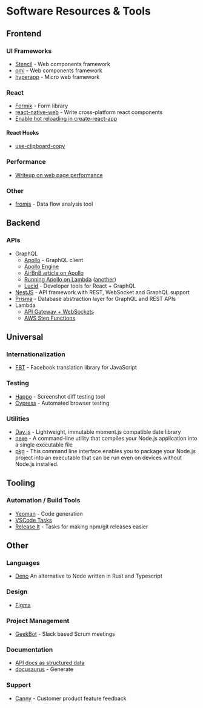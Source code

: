 # Software Resources & Tools

## Frontend

### UI Frameworks

- [Stencil](https://stenciljs.com/) - Web components framework
- [omi](https://github.com/Tencent/omi) - Web components framework
- [hyperapp](https://github.com/jorgebucaran/hyperapp) - Micro web framework

### React

- [Formik](https://jaredpalmer.com/formik/docs/overview) - Form library
- [react-native-web](https://github.com/necolas/react-native-web) - Write cross-platform react components
- [Enable hot reloading in create-react-app](https://daveceddia.com/hot-reloading-create-react-app/)

#### React Hooks

- [use-clipboard-copy](https://github.com/wsmd/use-clipboard-copy)

### Performance

- [Writeup on web page performance](https://www.smashingmagazine.com/2019/01/front-end-performance-checklist-2019-pdf-pages/)

### Other

- [fromjs](http://www.fromjs.com/) - Data flow analysis tool 

## Backend

### APIs

- GraphQL
  - [Apollo](https://www.apollographql.com/) - GraphQL client
  - [Apollo Engine](https://engine.apollographql.com/account/gh.remoteit/services)
  - [AirBnB article on Apollo](https://medium.com/airbnb-engineering/how-airbnb-is-moving-10x-faster-at-scale-with-graphql-and-apollo-aa4ec92d69e2)
  - [Running Apollo on Lambda](https://www.apollographql.com/docs/apollo-server/servers/lambda.html) ([another](https://cloudacademy.com/blog/how-to-write-graphql-apps-using-aws-lambda/))
  - [Lucid](https://reactlucid.io/) - Developer tools for React + GraphQL
- [NestJS](https://docs.nestjs.com/) - API framework with REST, WebSocket and GraphQL support
- [Prisma](https://github.com/prisma/prisma) - Database abstraction layer for GraphQL and REST APIs
- Lambda
  - [API Gateway + WebSockets](https://serverless.com/blog/api-gateway-websockets-example/)
  - [AWS Step Functions](https://aws.amazon.com/step-functions/)


## Universal

### Internationalization

- [FBT](https://facebookincubator.github.io/fbt/) - Facebook translation library for JavaScript

### Testing

- [Happo](https://happo.io/) - Screenshot diff testing tool
- [Cypress](https://www.cypress.io/) - Automated browser testing

### Utilities

- [Day.js](https://github.com/iamkun/dayjs) - Lightweight, immutable moment.js compatible date library
- [nexe](https://github.com/nexe/nexe) - A command-line utility that compiles your Node.js application into a single executable file
- [pkg](https://github.com/zeit/pkg) - This command line interface enables you to package your Node.js project into an executable that can be run even on devices without Node.js installed.

## Tooling

### Automation / Build Tools

- [Yeoman](https://yeoman.io/) - Code generation
- [VSCode Tasks](https://code.visualstudio.com/Docs/editor/tasks)
- [Release It](https://github.com/webpro/release-it) - Tasks for making npm/git releases easier


## Other

### Languages

- [Deno](https://deno.land) An alternative to Node written in Rust and Typescript

### Design

- [Figma](https://www.figma.com/)

### Project Management

- [GeekBot](https://geekbot.com) - Slack based Scrum meetings

### Documentation

- [API docs as structured data](https://electronjs.org/blog/api-docs-json-schema)
- [docusaurus](https://docusaurus.io/) - Generate

### Support

- [Canny](https://canny.io/) - Customer product feature feedback


